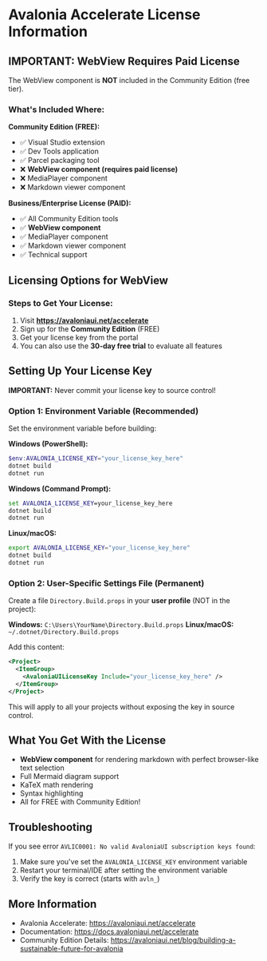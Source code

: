 # Avalonia Accelerate License Information

## IMPORTANT: WebView Requires Paid License

The WebView component is **NOT** included in the Community Edition (free tier).

### What's Included Where:

**Community Edition (FREE):**
- ✅ Visual Studio extension
- ✅ Dev Tools application
- ✅ Parcel packaging tool
- ❌ **WebView component (requires paid license)**
- ❌ MediaPlayer component
- ❌ Markdown viewer component

**Business/Enterprise License (PAID):**
- ✅ All Community Edition tools
- ✅ **WebView component**
- ✅ MediaPlayer component
- ✅ Markdown viewer component
- ✅ Technical support

## Licensing Options for WebView

### Steps to Get Your License:

1. Visit **https://avaloniaui.net/accelerate**
2. Sign up for the **Community Edition** (FREE)
3. Get your license key from the portal
4. You can also use the **30-day free trial** to evaluate all features

## Setting Up Your License Key

**IMPORTANT:** Never commit your license key to source control!

### Option 1: Environment Variable (Recommended)

Set the environment variable before building:

**Windows (PowerShell):**
```powershell
$env:AVALONIA_LICENSE_KEY="your_license_key_here"
dotnet build
dotnet run
```

**Windows (Command Prompt):**
```cmd
set AVALONIA_LICENSE_KEY=your_license_key_here
dotnet build
dotnet run
```

**Linux/macOS:**
```bash
export AVALONIA_LICENSE_KEY="your_license_key_here"
dotnet build
dotnet run
```

### Option 2: User-Specific Settings File (Permanent)

Create a file `Directory.Build.props` in your **user profile** (NOT in the project):

**Windows:** `C:\Users\YourName\Directory.Build.props`
**Linux/macOS:** `~/.dotnet/Directory.Build.props`

Add this content:
```xml
<Project>
  <ItemGroup>
    <AvaloniaUILicenseKey Include="your_license_key_here" />
  </ItemGroup>
</Project>
```

This will apply to all your projects without exposing the key in source control.

## What You Get With the License

- **WebView component** for rendering markdown with perfect browser-like text selection
- Full Mermaid diagram support
- KaTeX math rendering
- Syntax highlighting
- All for FREE with Community Edition!

## Troubleshooting

If you see error `AVLIC0001: No valid AvaloniaUI subscription keys found`:
1. Make sure you've set the `AVALONIA_LICENSE_KEY` environment variable
2. Restart your terminal/IDE after setting the environment variable
3. Verify the key is correct (starts with `avln_`)

## More Information

- Avalonia Accelerate: https://avaloniaui.net/accelerate
- Documentation: https://docs.avaloniaui.net/accelerate
- Community Edition Details: https://avaloniaui.net/blog/building-a-sustainable-future-for-avalonia
